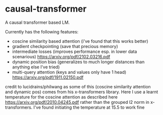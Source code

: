 # causal-transformer
A causal transformer based LM.

Currently has the following features:
- coscine similarity based attention (i've found that this works better)
- gradient checkpointing (save that precious memory)
- intermediate losses (improves performance esp. in lower data scenarious) https://arxiv.org/pdf/2102.03216.pdf
- dynamic position bias (generalizes to much longer distances than anything else I've tried)
- multi-query attention (keys and values only have 1 head) https://arxiv.org/pdf/1911.02150.pdf

credit to lucidrains/philwang as some of this (coscine similarity attention and dynamic pos) comes from his x-transformers library. Here I use a learnt temperature for the coscine attention as described here https://arxiv.org/pdf/2010.04245.pdf rather than the grouped l2 norm in x-transformers. I've found initiating the temperature at 15.5 to work fine
